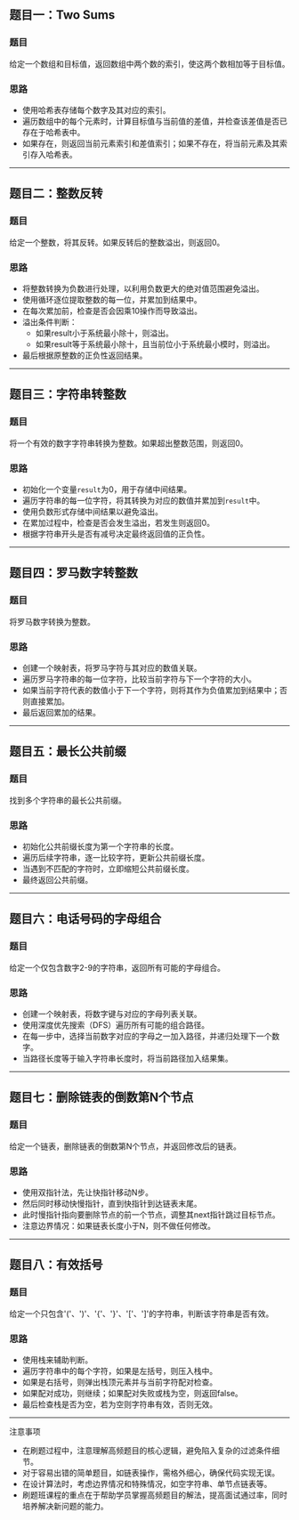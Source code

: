 ## 题目一：Two Sums
### 题目
给定一个数组和目标值，返回数组中两个数的索引，使这两个数相加等于目标值。
 
### 思路 
- 使用哈希表存储每个数字及其对应的索引。
- 遍历数组中的每个元素时，计算目标值与当前值的差值，并检查该差值是否已存在于哈希表中。
- 如果存在，则返回当前元素索引和差值索引；如果不存在，将当前元素及其索引存入哈希表。
 
---
 
## 题目二：整数反转 
### 题目
给定一个整数，将其反转。如果反转后的整数溢出，则返回0。
 
### 思路
- 将整数转换为负数进行处理，以利用负数更大的绝对值范围避免溢出。
- 使用循环逐位提取整数的每一位，并累加到结果中。
- 在每次累加前，检查是否会因乘10操作而导致溢出。
- 溢出条件判断：
  * 如果result小于系统最小除十，则溢出。
  * 如果result等于系统最小除十，且当前位小于系统最小模时，则溢出。
- 最后根据原整数的正负性返回结果。
 
---
 
## 题目三：字符串转整数 
### 题目
将一个有效的数字字符串转换为整数。如果超出整数范围，则返回0。
 
### 思路
- 初始化一个变量`result`为0，用于存储中间结果。
- 遍历字符串的每一位字符，将其转换为对应的数值并累加到`result`中。
- 使用负数形式存储中间结果以避免溢出。
- 在累加过程中，检查是否会发生溢出，若发生则返回0。
- 根据字符串开头是否有减号决定最终返回值的正负性。
 
---
 
## 题目四：罗马数字转整数 
### 题目
将罗马数字转换为整数。
 
### 思路
- 创建一个映射表，将罗马字符与其对应的数值关联。
- 遍历罗马字符串的每一位字符，比较当前字符与下一个字符的大小。
- 如果当前字符代表的数值小于下一个字符，则将其作为负值累加到结果中；否则直接累加。
- 最后返回累加的结果。
 
---
 
## 题目五：最长公共前缀
### 题目
找到多个字符串的最长公共前缀。
 
### 思路
- 初始化公共前缀长度为第一个字符串的长度。
- 遍历后续字符串，逐一比较字符，更新公共前缀长度。
- 当遇到不匹配的字符时，立即缩短公共前缀长度。
- 最终返回公共前缀。
 
---
 
## 题目六：电话号码的字母组合
### 题目
给定一个仅包含数字2-9的字符串，返回所有可能的字母组合。
 
### 思路
- 创建一个映射表，将数字键与对应的字母列表关联。
- 使用深度优先搜索（DFS）遍历所有可能的组合路径。
- 在每一步中，选择当前数字对应的字母之一加入路径，并递归处理下一个数字。
- 当路径长度等于输入字符串长度时，将当前路径加入结果集。
 
---
 
## 题目七：删除链表的倒数第N个节点 
### 题目
给定一个链表，删除链表的倒数第N个节点，并返回修改后的链表。
 
### 思路
- 使用双指针法，先让快指针移动N步。
- 然后同时移动快慢指针，直到快指针到达链表末尾。
- 此时慢指针指向要删除节点的前一个节点，调整其next指针跳过目标节点。
- 注意边界情况：如果链表长度小于N，则不做任何修改。
 
---
 
## 题目八：有效括号
### 题目 
给定一个只包含'('、')'、'{'、'}'、'['、']'的字符串，判断该字符串是否有效。
 
### 思路 
- 使用栈来辅助判断。
- 遍历字符串中的每个字符，如果是左括号，则压入栈中。
- 如果是右括号，则弹出栈顶元素并与当前字符配对检查。
- 如果配对成功，则继续；如果配对失败或栈为空，则返回false。
- 最后检查栈是否为空，若为空则字符串有效，否则无效。
 
---
 
注意事项
- 在刷题过程中，注意理解高频题目的核心逻辑，避免陷入复杂的过滤条件细节。
- 对于容易出错的简单题目，如链表操作，需格外细心，确保代码实现无误。
- 在设计算法时，考虑边界情况和特殊情况，如空字符串、单节点链表等。
- 刷题班课程的重点在于帮助学员掌握高频题目的解法，提高面试通过率，同时培养解决新问题的能力。